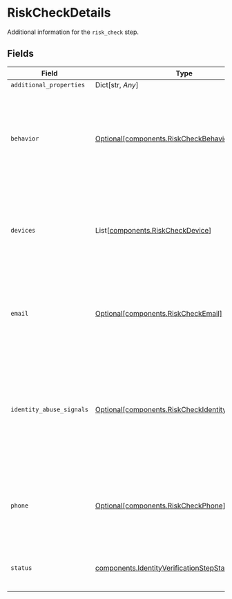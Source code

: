 # RiskCheckDetails

Additional information for the `risk_check` step.


## Fields

| Field                                                                                                                | Type                                                                                                                 | Required                                                                                                             | Description                                                                                                          | Example                                                                                                              |
| -------------------------------------------------------------------------------------------------------------------- | -------------------------------------------------------------------------------------------------------------------- | -------------------------------------------------------------------------------------------------------------------- | -------------------------------------------------------------------------------------------------------------------- | -------------------------------------------------------------------------------------------------------------------- |
| `additional_properties`                                                                                              | Dict[str, *Any*]                                                                                                     | :heavy_minus_sign:                                                                                                   | N/A                                                                                                                  |                                                                                                                      |
| `behavior`                                                                                                           | [Optional[components.RiskCheckBehavior]](../../models/shared/riskcheckbehavior.md)                                   | :heavy_check_mark:                                                                                                   | Result summary object specifying values for `behavior` attributes of risk check, when available.                     |                                                                                                                      |
| `devices`                                                                                                            | List[[components.RiskCheckDevice](../../models/shared/riskcheckdevice.md)]                                           | :heavy_check_mark:                                                                                                   | Array of result summary objects specifying values for `device` attributes of risk check.                             |                                                                                                                      |
| `email`                                                                                                              | [Optional[components.RiskCheckEmail]](../../models/shared/riskcheckemail.md)                                         | :heavy_check_mark:                                                                                                   | Result summary object specifying values for `email` attributes of risk check.                                        |                                                                                                                      |
| `identity_abuse_signals`                                                                                             | [Optional[components.RiskCheckIdentityAbuseSignals]](../../models/shared/riskcheckidentityabusesignals.md)           | :heavy_check_mark:                                                                                                   | Result summary object capturing abuse signals related to `identity abuse`, e.g. stolen and synthetic identity fraud. |                                                                                                                      |
| `phone`                                                                                                              | [Optional[components.RiskCheckPhone]](../../models/shared/riskcheckphone.md)                                         | :heavy_check_mark:                                                                                                   | Result summary object specifying values for `phone` attributes of risk check.                                        |                                                                                                                      |
| `status`                                                                                                             | [components.IdentityVerificationStepStatus](../../models/shared/identityverificationstepstatus.md)                   | :heavy_check_mark:                                                                                                   | The status of a step in the identity verification process.                                                           | success                                                                                                              |